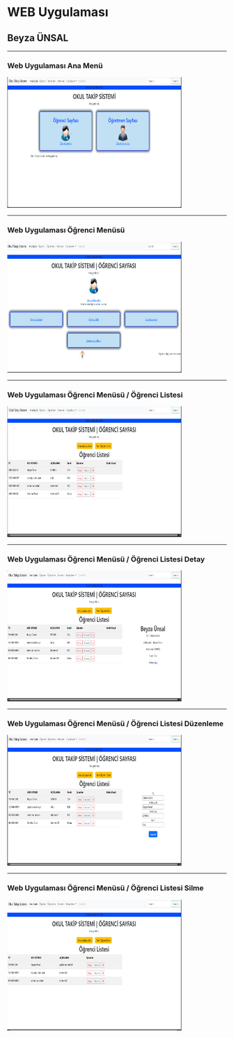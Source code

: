 # WEB Uygulaması
## Beyza ÜNSAL
<hr /><h3>Web Uygulaması Ana Menü</h3>
<img src="Resimler/1.png" width="400" height="300" alt="Örnek Resim"/>
<hr /><h3>Web Uygulaması Öğrenci Menüsü</h3>
<img src="Resimler/2.png" width="400" height="300" alt="Örnek Resim"/>
<hr /><h3>Web Uygulaması Öğrenci Menüsü / Öğrenci Listesi</h3>
<img src="Resimler/3.png" width="400" height="300" alt="Örnek Resim"/>
<hr /><h3>Web Uygulaması Öğrenci Menüsü / Öğrenci Listesi Detay </h3>
<img src="Resimler/4.png" width="400" height="300" alt="Örnek Resim"/>
<hr /><h3>Web Uygulaması Öğrenci Menüsü / Öğrenci Listesi Düzenleme </h3>
<img src="Resimler/5.png" width="400" height="300" alt="Örnek Resim"/>
<hr /><h3>Web Uygulaması Öğrenci Menüsü / Öğrenci Listesi Silme </h3>
<img src="Resimler/6.png" width="400" height="300" alt="Örnek Resim"/>





